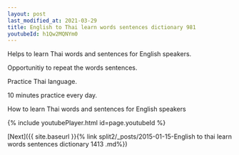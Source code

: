 ```yaml
---
layout: post
last_modified_at: 2021-03-29
title: English to Thai learn words sentences dictionary 981 
youtubeId: h1Qw2MQNYm0
---
```

 
 
Helps to learn Thai words and sentences for English speakers.

Opportunitiy to repeat the words sentences. 

Practice Thai language. 
 
10 minutes practice every day. 
 
How to learn Thai words and sentences for English speakers 
 
{% include youtubePlayer.html id=page.youtubeId %}
 
 
[Next]({{ site.baseurl }}{% link  split2/_posts/2015-01-15-English to thai learn words sentences dictionary 1413 .md%})
 
